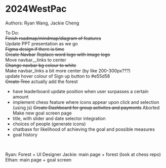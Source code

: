 # 2024WestPac
Authors: Ryan Wang, Jackie Cheng <br/>

To Do: <br/>
~~Finish roadmap/mindmap/diagram of features~~<br/>
Update PPT presentation as we go <br/>
~~Figma design if there is time~~ <br/>
~~Create Navbar~~ ~~Replace word logo with image logo~~ <br/>
Move navbar__links to center <br/>
~~Change navbar bg colour to white~~<br/>
Make navbar_links a bit more center (by like 200-300px???)<br/>
update hover colour of Sign up button to #e55d58 <br/>
~~Create Tree~~ actually add the forest <br/>
- have leaderboard update position when user surpasses a certain amount
- implement chess feature where icons appear upon click and selection (using js)
~~Create Dashboard for group activites and payments~~ Aborted <br/>
Make new goal screen page<br/>
- title, with slider and date selector integration
- choices of people (generate icons)
- chatbase for likelihood of achieving the goal and possible measures
- goal history
<br/>

Ryan: Forest + UI Designer
Jackie: main page + forest (look at chess repo)
Ethan: main page + goal screen